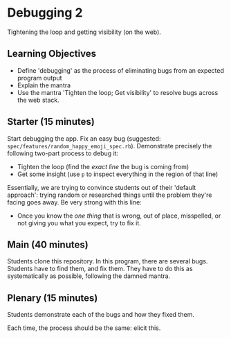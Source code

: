 # Debugging 2

Tightening the loop and getting visibility (on the web).

## Learning Objectives

- Define 'debugging' as the process of eliminating bugs from an expected program output
- Explain the mantra
- Use the mantra 'Tighten the loop; Get visibility' to resolve bugs across the web stack.

## Starter (15 minutes)

Start debugging the app.  Fix an easy bug (suggested: `spec/features/random_happy_emoji_spec.rb`). Demonstrate precisely the following two-part process to debug it:

- Tighten the loop (find the _exact line_ the bug is coming from)
- Get some insight (use `p` to inspect everything in the region of that line)

Essentially, we are trying to convince students out of their 'default approach': trying random or researched things until the problem they're facing goes away. Be very strong with this line:

- Once you know the _one thing_ that is wrong, out of place, misspelled, or not giving you what you expect, try to fix it.

## Main (40 minutes)

Students clone this repository. In this program, there are several bugs. Students have to find them, and fix them. They have to do this as systematically as possible, following the damned mantra.

## Plenary (15 minutes)

Students demonstrate each of the bugs and how they fixed them.

Each time, the process should be the same: elicit this.
